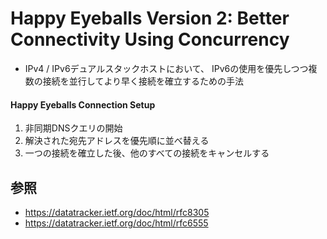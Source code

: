 # Happy Eyeballs Version 2: Better Connectivity Using Concurrency
- IPv4 / IPv6デュアルスタックホストにおいて、
  IPv6の使用を優先しつつ複数の接続を並行してより早く接続を確立するための手法

#### Happy Eyeballs Connection Setup
1. 非同期DNSクエリの開始
2. 解決された宛先アドレスを優先順に並べ替える
3. 一つの接続を確立した後、他のすべての接続をキャンセルする

## 参照
- https://datatracker.ietf.org/doc/html/rfc8305
- https://datatracker.ietf.org/doc/html/rfc6555
